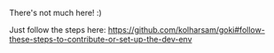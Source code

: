 There's not much here! :)

Just follow the steps here: https://github.com/kolharsam/goki#follow-these-steps-to-contribute-or-set-up-the-dev-env
